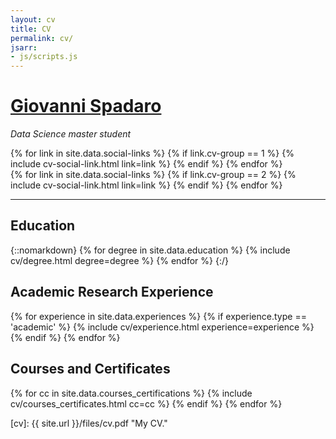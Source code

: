 ```yaml
---
layout: cv
title: CV
permalink: cv/
jsarr:
- js/scripts.js
---
```

<h1 id="cv-title"><a href="{{ site.url }}">Giovanni Spadaro</a></h1>


<p id="cv-subtitle"><i>Data Science master student</i></p>

<div class="cv-spacer"></div>

<div class="cv-image-links-wrapper">
	<div class="cv-image-links">
		{% for link in site.data.social-links %}
			{% if link.cv-group == 1 %}
				{% include cv-social-link.html link=link %}
			{% endif %}
		{% endfor %}
	</div>
	<div class="cv-image-links">
		{% for link in site.data.social-links %}
			{% if link.cv-group == 2 %}
				{% include cv-social-link.html link=link %}
			{% endif %}
		{% endfor %}
	</div>
</div>

***

## Education

{::nomarkdown}
{% for degree in site.data.education %}
{% include cv/degree.html degree=degree %}
{% endfor %}
{:/}


## Academic Research Experience

{% for experience in site.data.experiences %}
{% if experience.type == 'academic' %}
{% include cv/experience.html experience=experience %}
{% endif %}
{% endfor %}


## Courses and Certificates

{% for cc in site.data.courses_certifications %}
{% include cv/courses_certificates.html cc=cc %}
{% endif %}
{% endfor %}


[cv]: {{ site.url }}/files/cv.pdf "My CV."

[github]: https:/www.github.com/Giovo17 "github.com/Giovo17"



